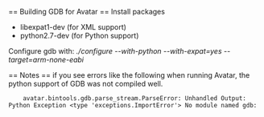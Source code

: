 == Building GDB for Avatar ==
Install packages 
- libexpat1-dev (for XML support)
- python2.7-dev (for Python support)

Configure gdb with: *./configure --with-python --with-expat=yes --target=arm-none-eabi*


== Notes ==
if you see errors like the following when running Avatar, the python support of GDB was not compiled well.
```
    avatar.bintools.gdb.parse_stream.ParseError: Unhandled Output: Python Exception <type 'exceptions.ImportError'> No module named gdb:
```
